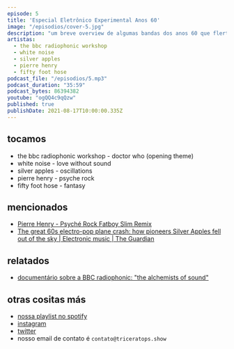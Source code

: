 ```yaml
---
episode: 5
title: 'Especial Eletrônico Experimental Anos 60'
image: "/episodios/cover-5.jpg"
description: "um breve overview de algumas bandas dos anos 60 que flertavam com experimental eletrônico"
artistas:
  - the bbc radiophonic workshop
  - white noise
  - silver apples
  - pierre henry
  - fifty foot hose
podcast_file: "/episodios/5.mp3"
podcast_duration: "35:59"
podcast_bytes: 86394382
youtube: "ogQQ4c9qQzw"
published: true
publishDate: 2021-08-17T10:00:00.335Z
---
```

## tocamos

* the bbc radiophonic workshop - doctor who (opening theme)
* white noise - love without sound
* silver apples - oscillations
* pierre henry - psyche rock
* fifty foot hose - fantasy

## mencionados

* [Pierre Henry - Psyché Rock Fatboy Slim Remix](https://www.youtube.com/watch?v=fsvMieabNtI)
* [The great 60s electro-pop plane crash: how pioneers Silver Apples fell out of the sky | Electronic music | The Guardian](https://www.theguardian.com/music/2019/apr/09/silver-apples-electro-stars-hendrix-stereolab-portishead-john-lennon)

## relatados

* [documentário sobre a BBC radiophonic: "the alchemists of sound"](https://www.dailymotion.com/video/x5579ti)

## otras cositas más

* [nossa playlist no spotify](https://open.spotify.com/playlist/0UiztKuga6LmTAxWTsUQdw?si=fb96026bc1994d90)
* [instagram](https://www.instagram.com/triceratops.show/)
* [twitter](https://twitter.com/TriceratopsShow/)
* nosso email de contato é `contato@triceratops.show`